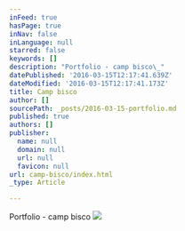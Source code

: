 ```yaml
---
inFeed: true
hasPage: true
inNav: false
inLanguage: null
starred: false
keywords: []
description: "Portfolio - camp bisco\_"
datePublished: '2016-03-15T12:17:41.639Z'
dateModified: '2016-03-15T12:17:41.173Z'
title: Camp bisco
author: []
sourcePath: _posts/2016-03-15-portfolio.md
published: true
authors: []
publisher:
  name: null
  domain: null
  url: null
  favicon: null
url: camp-bisco/index.html
_type: Article

---
```

Portfolio - camp bisco ![](https://the-grid-user-content.s3-us-west-2.amazonaws.com/87becbe5-50be-4a13-abae-9acfb06e365b.jpg)